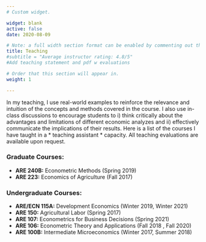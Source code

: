 ```yaml
---
# Custom widget.

widget: blank
active: false
date: 2020-08-09

# Note: a full width section format can be enabled by commenting out the `title` and `subtitle` with a `#`.
title: Teaching
#subtitle = "Average instructor rating: 4.8/5"
#Add teaching statement and pdf w evaluations

# Order that this section will appear in.
weight: 1

---
```


In my teaching, I use real-world examples to reinforce the relevance and intuition of the concepts and methods covered in the course. I also use in-class discussions to encourage students to i) think critically about the advantages and limitations of different economic analyzes and ii) effectively communicate the implications of their results. Here is a list of the courses I have taught in a * teaching assistant * capacity. All teaching evaluations are available upon request.

### Graduate Courses:
- **ARE 240B:** Econometric Methods (Spring 2019)
- **ARE 223:** Economics of Agriculture (Fall 2017)

### Undergraduate Courses:
- **ARE/ECN 115A:** Development Economics (Winter 2019, Winter 2021)
- **ARE 150:** Agricultural Labor (Spring 2017)
- **ARE 107:** Econometrics for Business Decisions (Spring 2021)
- **ARE 106:** Econometric Theory and Applications (Fall 2018 , Fall 2020)
- **ARE 100B:** Intermediate Microeconomics (Winter 2017, Summer 2018)